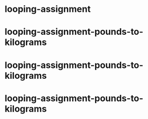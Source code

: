 # looping-assignment
# looping-assignment-pounds-to-kilograms
# looping-assignment-pounds-to-kilograms
# looping-assignment-pounds-to-kilograms
